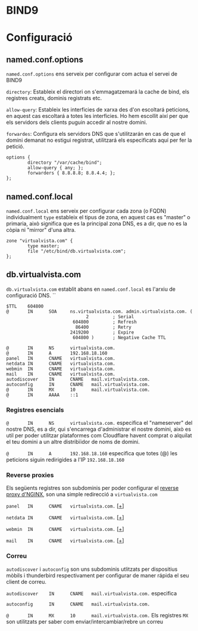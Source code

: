 # BIND9
# Configuració
## named.conf.options
`named.conf.options` ens serveix per configurar com actua el servei de BIND9

`directory`: Estableix el directori on s'emmagatzemará la cache de bind, els registres creats, dominis registrats etc.

`allow-query`: Estableix les interficies de xarxa des d'on escoltará peticions, en aquest cas escoltará a totes les interficies. Ho hem escollit així per que els servidors dels clients puguin accedir al nostre domini.

`forwardes`: Configura els servidors DNS que s'utilitzarán en cas de que el domini demanat no estigui registrat, utilitzará els especificats aquí per fer la petició.

```bind
options {
        directory "/var/cache/bind";
        allow-query { any; };
        forwarders { 8.8.8.8; 8.8.4.4; };
};
```

## named.conf.local
`named.conf.local` ens serveix per configurar cada zona (o FQDN) individualment
`type` estableix el tipus de zona, en aquest cas es "master" o primaria, això significa que es la principal zona DNS, es a dir, que no es la còpia ni "mirror" d'una altra.
```bind
zone "virtualvista.com" {
        type master;
        file "/etc/bind/db.virtualvista.com";
};
```

## db.virtualvista.com
`db.virtualvista.com` establit abans en `named.conf.local` es l'arxiu de configuració DNS.
``
```bind
$TTL    604800
@       IN      SOA     ns.virtualvista.com. admin.virtualvista.com. (
                              2         ; Serial
                         604800         ; Refresh
                          86400         ; Retry
                        2419200         ; Expire
                         604800 )       ; Negative Cache TTL

@       IN      NS      virtualvista.com.
@       IN      A       192.168.18.160
panel   IN      CNAME   virtualvista.com.
netdata IN      CNAME   virtualvista.com.
webmin  IN      CNAME   virtualvista.com.
mail    IN      CNAME   virtualvista.com.
autodiscover    IN      CNAME   mail.virtualvista.com.
autoconfig      IN      CNAME   mail.virtualvista.com.
@       IN      MX      10      mail.virtualvista.com.
@       IN      AAAA    ::1
```

### Registres esencials
`@       IN      NS      virtualvista.com.` especifica el "nameserver" del nostre DNS, es a dir, qui s'encarrega d'administrar el nostre domini, això es util per poder utilitzar plataformes com Cloudflare havent comprat o alquilat el teu domini a un altre distribïidor de noms de domini.

`@       IN      A       192.168.18.160` especifica que totes (@) les peticions siguin redirigides a l'IP `192.168.18.160`

### Reverse proxies
Els següents registres son subdominis per poder configurar el [reverse proxy d'NGINX](https://github.com/Proyecto-Sintesi/configs/blob/main/etc/nginx/sites-enabled/virtualvista.com.conf), son una simple redirecció a `virtualvista.com`

`panel   IN      CNAME   virtualvista.com.` [[+](https://github.com/Proyecto-Sintesi/configs/blob/main/etc/nginx/sites-enabled/pterodactyl.conf)]

`netdata IN      CNAME   virtualvista.com.` [[+](https://github.com/Proyecto-Sintesi/configs/blob/main/etc/nginx/sites-enabled/netdata.virtualvista.com.conf)]

`webmin  IN      CNAME   virtualvista.com.` [[+](https://github.com/Proyecto-Sintesi/configs/blob/main/etc/nginx/sites-enabled/webmin.virtualvista.com.conf)]

`mail    IN      CNAME   virtualvista.com.` [[+](https://github.com/Proyecto-Sintesi/configs/blob/main/etc/nginx/sites-enabled/mailcow.conf)]

### Correu
`autodiscover` i `autoconfig` son uns subdominis utlitzats per dispositius mòbils i thunderbird respectivament per configurar de maner rápida el seu client de correu.

`autodiscover    IN      CNAME   mail.virtualvista.com.` especifica 

`autoconfig      IN      CNAME   mail.virtualvista.com.`

`@       IN      MX      10      mail.virtualvista.com.` Els registres `MX` son utilitzats per saber com enviar/intercambiar/rebre un correu
